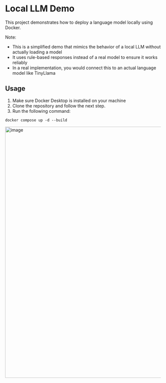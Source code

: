 # Local LLM Demo

This project demonstrates how to deploy a language model locally using Docker.

Note:
- This is a simplified demo that mimics the behavior of a local LLM without actually loading a model
- It uses rule-based responses instead of a real model to ensure it works reliably
- In a real implementation, you would connect this to an actual language model like TinyLlama

## Usage

1. Make sure Docker Desktop is installed on your machine
2. Clone the repository and follow the next step.
3. Run the following command:


```
docker compose up -d --build
```

<img width="812" alt="image" src="https://github.com/user-attachments/assets/106c8ffa-9249-4152-ac84-0ec4e29d8d3b" />


